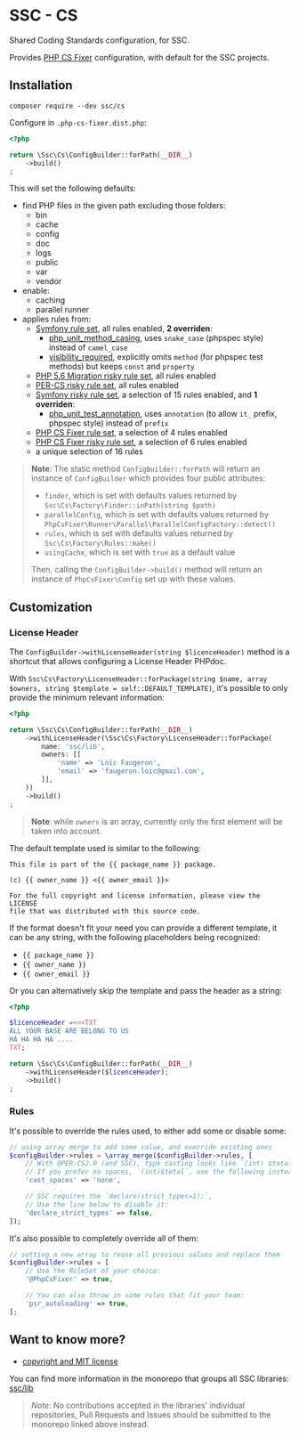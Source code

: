 # SSC - CS

Shared Coding Standards configuration, for SSC.

Provides [PHP CS Fixer](https://cs.symfony.com/) configuration,
with default for the SSC projects.

## Installation

```console
composer require --dev ssc/cs
```

Configure in `.php-cs-fixer.dist.php`:

```php
<?php

return \Ssc\Cs\ConfigBuilder::forPath(__DIR__)
    ->build()
;
```

This will set the following defaults:

* find PHP files in the given path excluding those folders:
    * bin
    * cache
    * config
    * doc
    * logs
    * public
    * var
    * vendor
* enable:
    * caching
    * parallel runner
* applies rules from:
    * [Symfony rule set](https://cs.symfony.com/doc/ruleSets/Symfony.html),
      all rules enabled, **2 overriden**:
        * [php_unit_method_casing](https://cs.symfony.com/doc/rules/php_unit/php_unit_method_casing.html),
          uses `snake_case` (phpspec style) instead of `camel_case`
        * [visibility_required](https://cs.symfony.com/doc/rules/class_notation/visibility_required.html),
          explicitly omits `method` (for phpspec test methods) but keeps `const` and `property`
    * [PHP 5.6 Migration risky rule set](https://cs.symfony.com/doc/ruleSets/PHP56MigrationRisky.html),
      all rules enabled
    * [PER-CS risky rule set](https://cs.symfony.com/doc/ruleSets/PERCSRisky.html),
      all rules enabled
    * [Symfony risky rule set](https://cs.symfony.com/doc/ruleSets/SymfonyRisky.html),
      a selection of 15 rules enabled, and **1 overriden**:
        * [php_unit_test_annotation](https://cs.symfony.com/doc/rules/php_unit/php_unit_test_annotation.html),
          uses `annotation` (to allow `it_` prefix, phpspec style) instead of `prefix`
    * [PHP CS Fixer rule set](https://cs.symfony.com/doc/ruleSets/PHPCSFixer.html),
      a selection of 4 rules enabled
    * [PHP CS Fixer risky rule set](https://cs.symfony.com/doc/ruleSets/PHPCSFixerRisky.html),
      a selection of 6 rules enabled
    * a unique selection of 16 rules

> **Note**: The static method `ConfigBuilder::forPath` will return an instance
> of `ConfigBuilder` which provides four public attributes:
>
> * `finder`, which is set with defaults values returned by
>   `Ssc\Cs\Factory\Finder::inPath(string $path)`
> * `parallelConfig`, which is set with defaults values returned by
>   `PhpCsFixer\Runner\Parallel\ParallelConfigFactory::detect()`
> * `rules`, which is set with defaults values returned by
>   `Ssc\Cs\Factory\Rules::make()`
> * `usingCache`, which is set with `true` as a default value
>
> Then, calling the `ConfigBuilder->build()` method will return an instance of
> `PhpCsFixer\Config` set up with these values.

## Customization

### License Header

The `ConfigBuilder->withLicenseHeader(string $licenceHeader)` method is a
shortcut that allows configuring a License Header PHPdoc.

With `Ssc\Cs\Factory\LicenseHeader::forPackage(string $name, array $owners, string $template = self::DEFAULT_TEMPLATE)`,
it's possible to only provide the minimum relevant information:

```php
<?php

return \Ssc\Cs\ConfigBuilder::forPath(__DIR__)
    ->withLicenseHeader(\Ssc\Cs\Factory\LicenseHeader::forPackage(
        name: 'ssc/lib',
        owners: [[
            'name' => 'Loïc Faugeron',
            'email' => 'faugeron.loic@gmail.com',
        ]],
    ))
    ->build()
;
```

> **Note**: while `owners` is an array,
> currently only the first element will be taken into account.

The default template used is similar to the following:

```
This file is part of the {{ package_name }} package.

(c) {{ owner_name }} <{{ owner_email }}>

For the full copyright and license information, please view the LICENSE
file that was distributed with this source code.
```

If the format doesn't fit your need you can provide a different template,
it can be any string, with the following placeholders being recognized:

* `{{ package_name }}`
* `{{ owner_name }}`
* `{{ owner_email }}`

Or you can alternatively skip the template and pass the header as a string:

```php
<?php

$licenceHeader =<<<TXT
ALL YOUR BASE ARE BELONG TO US
HA HA HA HA ....
TXT;

return \Ssc\Cs\ConfigBuilder::forPath(__DIR__)
    ->withLicenseHeader($licenceHeader);
    ->build()
;
```

### Rules

It's possible to override the rules used, to either add some or disable some:

```php
// using array_merge to add some value, and override existing ones
$configBuilder->rules = \array_merge($configBuilder->rules, [
    // With @PER-CS2.0 (and SSC), type casting looks like `(int) $total`
    // If you prefer no spaces, `(int)$total`, use the following instead:
    'cast_spaces' => 'none',

    // SSC requires the `declare(strict_types=1);`,
    // Use the line below to disable it:
    'declare_strict_types' => false,
]);
```

It's also possible to completely override all of them:

```php
// setting a new array to rease all previous values and replace them
$configBuilder->rules = [
    // Use the RuleSet of your choice:
    '@PhpCsFixer' => true,

    // You can also throw in some rules that fit your team:
    'psr_autoloading' => true,
];
```

## Want to know more?

* [copyright and MIT license](LICENSE)

You can find more information in the monorepo that groups all SSC libraries:
[ssc/lib](https://github.com/gnugat/ssc-lib/releases)

> _Note_: No contributions accepted in the libraries' individual repositories,
> Pull Requests and Issues should be submitted to the monorepo linked above instead.
